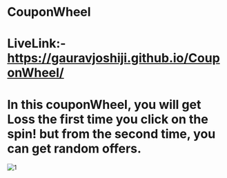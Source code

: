 # CouponWheel
# LiveLink:- https://gauravjoshiji.github.io/CouponWheel/
# In this couponWheel, you will get Loss the first time you click on the spin! but from the second time, you can get random offers.

![1](https://github.com/GauravJoshiJi/CouponWheel/assets/125949334/9260e20f-4750-4f6a-bb45-72fcc7aee297)
